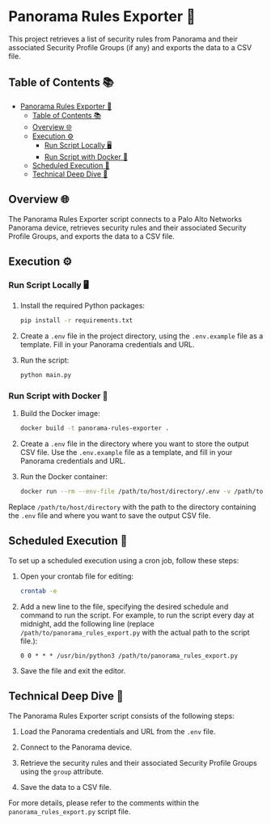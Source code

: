 # Panorama Rules Exporter 🚀

This project retrieves a list of security rules from Panorama and their associated Security Profile Groups (if any) and exports the data to a CSV file.

## Table of Contents 📚

- [Panorama Rules Exporter 🚀](#panorama-rules-exporter-)
  - [Table of Contents 📚](#table-of-contents-)
  - [Overview 🌐](#overview-)
  - [Execution ⚙️](#execution-️)
    - [Run Script Locally 🖥️](#run-script-locally-️)
    - [Run Script with Docker 🐳](#run-script-with-docker-)
  - [Scheduled Execution 📅](#scheduled-execution-)
  - [Technical Deep Dive 🔎](#technical-deep-dive-)

## Overview 🌐

The Panorama Rules Exporter script connects to a Palo Alto Networks Panorama device, retrieves security rules and their associated Security Profile Groups, and exports the data to a CSV file.

## Execution ⚙️

### Run Script Locally 🖥️

1. Install the required Python packages:

    ```bash
    pip install -r requirements.txt
    ```

2. Create a `.env` file in the project directory, using the `.env.example` file as a template. Fill in your Panorama credentials and URL.

3. Run the script:

    ```bash
    python main.py
    ```

### Run Script with Docker 🐳

1. Build the Docker image:

    ```bash
    docker build -t panorama-rules-exporter .
    ```

2. Create a `.env` file in the directory where you want to store the output CSV file. Use the `.env.example` file as a template, and fill in your Panorama credentials and URL.

3. Run the Docker container:

    ```bash
    docker run --rm --env-file /path/to/host/directory/.env -v /path/to/host/directory:/app/output panorama_rules_export
    ```

Replace `/path/to/host/directory` with the path to the directory containing the `.env` file and where you want to save the output CSV file.

## Scheduled Execution 📅

To set up a scheduled execution using a cron job, follow these steps:

1. Open your crontab file for editing:

    ```bash
    crontab -e
    ```

2. Add a new line to the file, specifying the desired schedule and command to run the script. For example, to run the script every day at midnight, add the following line (replace `/path/to/panorama_rules_export.py` with the actual path to the script file.):

    ```cron
    0 0 * * * /usr/bin/python3 /path/to/panorama_rules_export.py
    ```

3. Save the file and exit the editor.

## Technical Deep Dive 🔎

The Panorama Rules Exporter script consists of the following steps:

1. Load the Panorama credentials and URL from the `.env` file.

2. Connect to the Panorama device.

3. Retrieve the security rules and their associated Security Profile Groups using the `group` attribute.

4. Save the data to a CSV file.

For more details, please refer to the comments within the `panorama_rules_export.py` script file.
